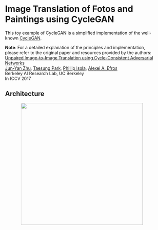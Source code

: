 # Image Translation of Fotos and Paintings using CycleGAN
This toy example of CycleGAN is a simplified implementation of the well-known [CycleGAN](https://github.com/junyanz/CycleGAN). 

**Note**: For a detailed explanation of the principles and implementation, please refer to the original paper and resources provided by the authors: <br />
[Unpaired Image-to-Image Translation using Cycle-Consistent Adversarial Networks](https://junyanz.github.io/CycleGAN/) <br />
[Jun-Yan Zhu](https://people.eecs.berkeley.edu/~junyanz/), [Taesung Park](https://taesung.me/), [Phillip Isola](http://web.mit.edu/phillipi/), [Alexei A. Efros](https://people.eecs.berkeley.edu/~efros/) <br />
Berkeley AI Research Lab, UC Berkeley <br />
In ICCV 2017 <br />

## Architecture
<p align="center">
  <img src="https://github.com/keerfish/Cycle-GAN-Lea/blob/main/imgs/architecture.jpg" align="center" width="400px"/>
</p>
